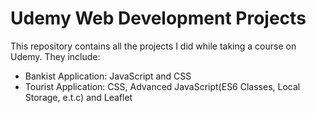 # Udemy Web Development Projects


This repository contains all the projects I did while taking a course on Udemy. They include:

- Bankist Application: JavaScript and CSS
- Tourist Application: CSS, Advanced JavaScript(ES6 Classes, Local Storage, e.t.c) and Leaflet

